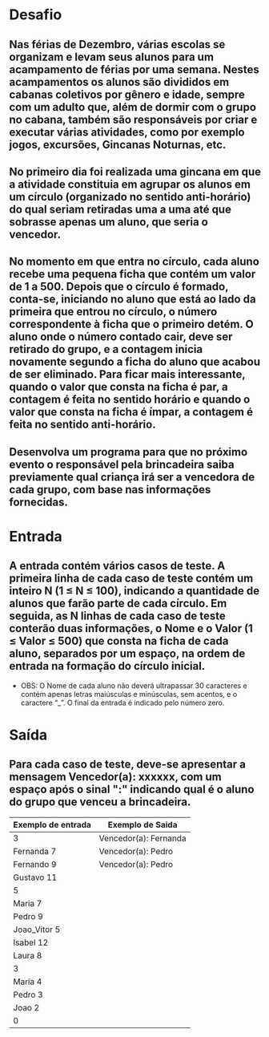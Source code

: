 # Desafio
## Nas férias de Dezembro, várias escolas se organizam e levam seus alunos para um acampamento de férias por uma semana. Nestes acampamentos os alunos são divididos em cabanas coletivos por gênero e idade, sempre com um adulto que, além de dormir com o grupo no cabana, também são responsáveis por criar e executar várias atividades, como por exemplo jogos, excursões, Gincanas Noturnas, etc.
## No primeiro dia foi realizada uma gincana em que a atividade constituia em agrupar os alunos em um círculo (organizado no sentido anti-horário) do qual seriam retiradas uma a uma até que sobrasse apenas um aluno, que seria o vencedor.
## No momento em que entra no círculo, cada aluno recebe uma pequena ficha que contém um valor de 1 a 500. Depois que o círculo é formado, conta-se, iniciando no aluno que está ao lado da primeira que entrou no círculo, o número correspondente à ficha que o primeiro detém. O aluno onde o número contado cair, deve ser retirado do grupo, e a contagem inicia novamente segundo a ficha do aluno que acabou de ser eliminado. Para ficar mais interessante, quando o valor que consta na ficha é par, a contagem é feita no sentido horário e quando o valor que consta na ficha é ímpar, a contagem é feita no sentido anti-horário.
## Desenvolva um programa para que no próximo evento o responsável pela brincadeira saiba previamente qual criança irá ser a vencedora de cada grupo, com base nas informações fornecidas.

# Entrada
## A entrada contém vários casos de teste. A primeira linha de cada caso de teste contém um inteiro N (1 ≤ N ≤ 100), indicando a quantidade de alunos que farão parte de cada círculo. Em seguida, as N linhas de cada caso de teste conterão duas informações, o Nome e o Valor (1 ≤ Valor ≤ 500) que consta na ficha de cada aluno, separados por um espaço, na ordem de entrada na formação do círculo inicial.

- OBS: O Nome de cada aluno não deverá ultrapassar 30 caracteres e contém apenas letras maiúsculas e minúsculas, sem acentos, e o caractere “_”. O final da entrada é indicado pelo número zero.

# Saída
## Para cada caso de teste, deve-se apresentar a mensagem Vencedor(a): xxxxxx, com um espaço após o sinal ":" indicando qual é o aluno do grupo que venceu a brincadeira.

| Exemplo de entrada  |   Exemplo de Saida    |
| ------------------- | --------------------- |
| 3                   | Vencedor(a): Fernanda |
| Fernanda 7          | Vencedor(a): Pedro    |
| Fernando 9          | Vencedor(a): Pedro    |
| Gustavo 11          |                       |
| 5                   |                       |
| Maria 7             |                       |
| Pedro 9             |                       |
| Joao_Vitor 5        |                       |
| Isabel 12           |                       |
| Laura 8             |                       |
| 3                   |                       |
| Maria 4             |                       |
| Pedro 3             |                       |
| Joao 2              |                       |
| 0                   |                       |

